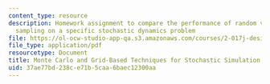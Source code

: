 ```yaml
---
content_type: resource
description: Homework assignment to compare the performance of random verus regular
  sampling on a specific stochastic dynamics problem
file: https://ol-ocw-studio-app-qa.s3.amazonaws.com/courses/2-017j-design-of-electromechanical-robotic-systems-fall-2009/37ae77bd238ce71b5caa6baec12300aa_MIT2_017JF09_p38.pdf
file_type: application/pdf
resourcetype: Document
title: Monte Carlo and Grid-Based Techniques for Stochastic Simulation
uid: 37ae77bd-238c-e71b-5caa-6baec12300aa
---
```

